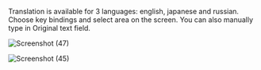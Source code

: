 Translation is available for 3 languages: english, japanese and russian. 
Choose key bindings and select area on the screen. You can also manually type in Original text field.


![Screenshot (47)](https://github.com/Beatoriche-sama/IriesTranslator/assets/77235839/41022fdc-2c98-4640-816d-e639bb936b8f)

![Screenshot (45)](https://github.com/Beatoriche-sama/IriesTranslator/assets/77235839/fb99331b-91fa-4d8f-890c-015d7a8d00cc)
